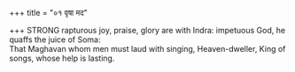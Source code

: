 +++
title = "०१ वृषा मद"

+++
STRONG rapturous joy, praise, glory are with Indra: impetuous God, he quaffs the juice of Soma:  
     That Maghavan whom men must laud with singing, Heaven-dweller, King of songs, whose help is lasting.